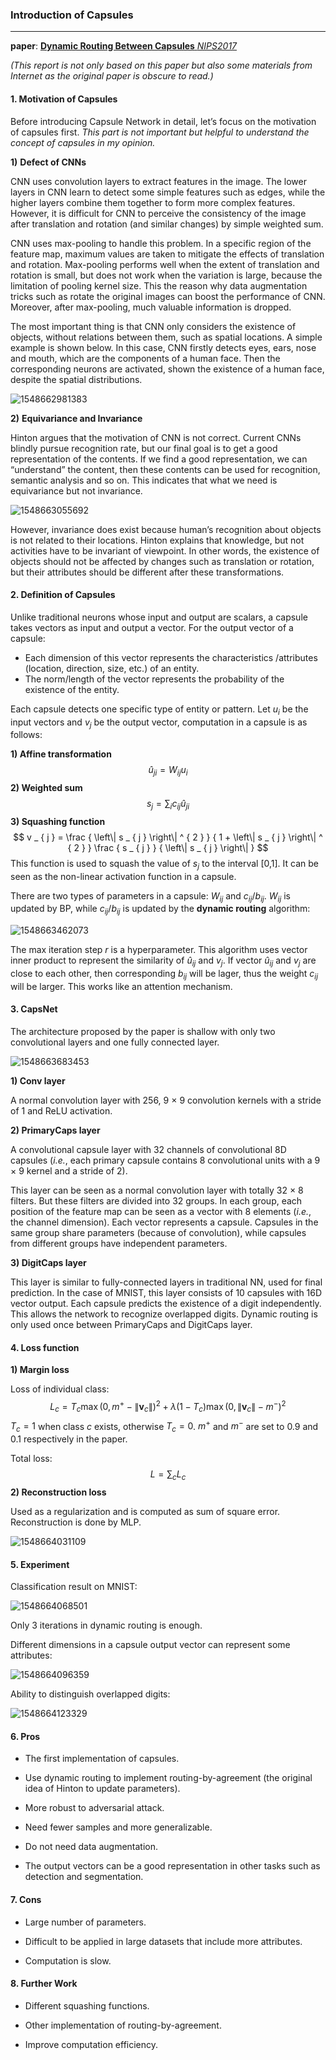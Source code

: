 ### Introduction of Capsules

------

**paper**:  [**Dynamic Routing Between Capsules**    *NIPS2017*](http://papers.nips.cc/paper/6975-dynamic-routing-between-capsules.pdf)

*(This report is not only based on this paper but also some materials from Internet as the original paper is obscure to read.)*



#### **1. Motivation of Capsules**
Before introducing Capsule Network in detail, let’s focus on the motivation of capsules first. *This part is not important but helpful to understand the concept of capsules in my opinion.*

**1)**	**Defect of CNNs**

CNN uses convolution layers to extract features in the image. The lower layers in CNN learn to detect some simple features such as edges, while the higher layers combine them together to form more complex features. However, it is difficult for CNN to perceive the consistency of the image after translation and rotation (and similar changes) by simple weighted sum.

CNN uses max-pooling to handle this problem. In a specific region of the feature map, maximum values are taken to mitigate the effects of translation and rotation. Max-pooling performs well when the extent of translation and rotation is small, but does not work when the variation is large, because the limitation of pooling kernel size. This the reason why data augmentation tricks such as rotate the original images can boost the performance of CNN. Moreover, after max-pooling, much valuable information is dropped.

The most important thing is that CNN only considers the existence of objects, without relations between them, such as spatial locations. A simple example is shown below. In this case, CNN firstly detects eyes, ears, nose and mouth, which are the components of a human face. Then the corresponding neurons are activated, shown the existence of a human face, despite the spatial distributions.

![1548662981383](assets/1548662981383.png)

**2)**	**Equivariance and Invariance**

Hinton argues that the motivation of CNN is not correct. Current CNNs blindly pursue recognition rate, but our final goal is to get a good representation of the contents. If we find a good representation, we can “understand” the content, then these contents can be used for recognition, semantic analysis and so on. This indicates that what we need is equivariance but not invariance.

![1548663055692](assets/1548663055692.png)

However, invariance does exist because human’s recognition about objects is not related to their locations. Hinton explains that knowledge, but not activities have to be invariant of viewpoint. In other words, the existence of objects should not be affected by changes such as translation or rotation, but their attributes should be different after these transformations.



#### 2. **Definition of Capsules**
Unlike traditional neurons whose input and output are scalars, a capsule takes vectors as input and output a vector. For the output vector of a capsule:

* Each dimension of this vector represents the characteristics /attributes (location, direction, size, etc.) of an entity.
* The norm/length of the vector represents the probability of the existence of the entity.

Each capsule detects one specific type of entity or pattern. Let $u_i$ be the input vectors and $v_j$ be the output vector, computation in a capsule is as follows:

**1) Affine transformation**
$$
\hat { u } _ { j i } = W _ { i j } u _ { i }
$$
**2) Weighted sum**
$$
s _ { j } = \sum _ { i } c _ { i j } \hat { u } _ { j i }
$$
**3) Squashing function**
$$
v _ { j } = \frac { \left\| s _ { j } \right\| ^ { 2 } } { 1 + \left\| s _ { j } \right\| ^ { 2 } } \frac { s _ { j } } { \left\| s _ { j } \right\| }
$$
This function is used to squash the value of $s_j$  to the interval [0,1]. It can be seen as the non-linear activation function in a capsule.

There are two types of parameters in a capsule: $W_{ij}$ and $c_{ij} / b_{ij}$. $W_{ij}$ is updated by BP, while $c_{ij} / b_{ij}$ is updated by the **dynamic routing** algorithm:

![1548663462073](assets/1548663462073.png)

The max iteration step $r$  is a hyperparameter. This algorithm uses vector inner product to represent the similarity of $\hat { u } _ { i j }$ and $v _ { j }$. If vector $\hat { u } _ { i j }$ and $v _ { j }$ are close to each other, then corresponding $b _ { i j }$ will be lager, thus the weight $c _ { i j }$ will be larger. This works like an attention
mechanism. 



#### 3. CapsNet

The architecture proposed by the paper is shallow with only two convolutional layers and one fully connected layer.

![1548663683453](assets/1548663683453.png)

**1) Conv layer**

A normal convolution layer with 256, 9 × 9 convolution kernels with a stride of 1 and ReLU activation.

**2) PrimaryCaps layer**

A convolutional capsule layer with 32 channels of convolutional 8D capsules (*i.e.*, each primary capsule contains 8 convolutional units with a 9 × 9 kernel and a stride of 2).

This layer can be seen as a normal convolution layer with totally 32 × 8 filters. But these filters are divided into 32 groups. In each group, each position of the feature map can be seen as a vector with 8 elements (*i.e.*, the channel dimension). Each vector represents a capsule. Capsules in the same group share parameters (because of convolution), while capsules from different groups have independent parameters.

**3) DigitCaps layer**

This layer is similar to fully-connected layers in traditional NN, used for final prediction. In the case of MNIST, this layer consists of 10 capsules with 16D vector output. Each capsule predicts the existence of a digit independently. This allows the network to recognize overlapped digits. Dynamic routing is only used once between PrimaryCaps and DigitCaps layer.



#### 4. Loss function

**1) Margin loss**

Loss of individual class:
$$
L _ { c } = T _ { c } \max \left( 0 , m ^ { + } - \left\| \mathbf { v } _ { c } \right\| \right) ^ { 2 } + \lambda \left( 1 - T _ { c } \right) \max \left( 0 , \left\| \mathbf { v } _ { c } \right\| - m ^ { - } \right) ^ { 2 }
$$
$T _ { c } = 1$ when class $c$ exists, otherwise $T _ { c } = 0$. $m ^ { + }$ and $m ^ { - }$ are set to 0.9 and 0.1 respectively in the paper.

Total loss:
$$
L = \sum _ { c } L _ { c }
$$
**2) Reconstruction loss**

Used as a regularization and is computed as sum of square error. Reconstruction is done by MLP.

![1548664031109](assets/1548664031109.png)



#### 5. Experiment

Classification result on MNIST:

![1548664068501](assets/1548664068501.png)

Only 3 iterations in dynamic routing is enough.

Different dimensions in a capsule output vector can represent some attributes:

![1548664096359](assets/1548664096359.png)

Ability to distinguish overlapped digits:

![1548664123329](assets/1548664123329.png)



#### 6. Pros

* The first implementation of capsules.

* Use dynamic routing to implement routing-by-agreement (the original idea of Hinton
  to update parameters).

* More robust to adversarial attack.

* Need fewer samples and more generalizable.

* Do not need data augmentation.

* The output vectors can be a good representation in other tasks such as detection and segmentation.



#### 7. Cons

* Large number of parameters.

* Difficult to be applied in large datasets that include more attributes.

* Computation is slow.



#### 8. Further Work

* Different squashing functions.

* Other implementation of routing-by-agreement.

* Improve computation efficiency.